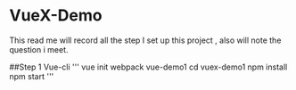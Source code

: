 # VueX-Demo
This read me will record all the step I set up this project , also will note the question i meet.

##Step 1  Vue-cli
'''
vue init webpack vue-demo1
cd vuex-demo1
npm install
npm start
'''
